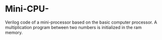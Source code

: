 # Mini-CPU-
Verilog code of a mini-processor based on the basic computer processor.
A multiplication program between two numbers is initialized in the ram memory.
